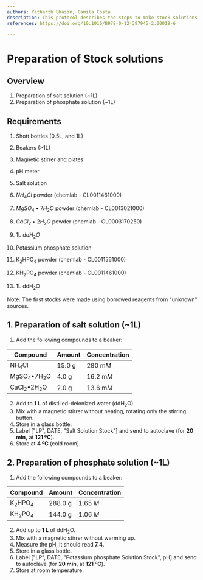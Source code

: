 ```yaml
---
authors: Yatharth Bhasin, Camila Costa
description: This protocol describes the steps to make stock solutions that are used for media preparation.
references: https://doi.org/10.1016/B978-0-12-397945-2.00019-6

---
```


# Preparation of Stock solutions

## Overview

1. Preparation of salt solution (~1L)
2. Preparation of phosphate solution  (~1L)

## Requirements

1. Shott bottles (0.5L, and 1L)

2. Beakers (>1L)

3. Magnetic stirrer and plates

4. pH meter

5. Salt solution
  1. $NH_4Cl$ powder (chemlab - CL0011461000)
  2. $MgSO_4•7H_2O$ powder (chemlab - CL0013021000)
  3. $CaCl_2•2H_2O$ powder (chemlab - CL0003170250)
  4. 1L $ddH_2O$

6. Potassium phosphate solution
  1. K$_2$HPO$_4$ powder (chemlab - CL0011561000)

  2. KH$_2$PO$_4$ powder (chemlab - CL0011461000)

  3. 1L ddH$_2$O

  	

Note: The first stocks were made using borrowed reagents from "unknown" sources.

## 1. Preparation of salt solution (~1L)

1. Add the following compounds to a beaker:

| **Compound**     | **Amount** | **Concentration** |
| ---------------- | ---------- | ----------------- |
| NH$_4$Cl         | 15.0 g     | 280 m*M*          |
| MgSO$_4$•7H$_2$O | 4.0 g      | 16.2 m*M*         |
| CaCl$_2$•2H$_2$O | 2.0 g      | 13.6 m*M*         |

2. Add to **1 L** of distilled-deionized water (ddH$_2$O).
3. Mix with a magnetic stirrer without heating, rotating only the stirring button.
4. Store in a glass bottle.
5. Label ["LP", DATE, "Salt Solution Stock"] and send to autoclave (for **20 min,** at **121 ºC**).
6. Store at **4 ºC** (cold room).

## 2. Preparation of phosphate solution  (~1L)

1. Add the following compounds to a beaker:

| **Compound** | **Amount** | **Concentration** |
| ------------ | ---------- | ----------------- |
| K$_2$HPO$_4$ | 288.0 g    | 1.65 *M*          |
| KH$_2$PO$_4$ | 144.0 g    | 1.06 *M*          |

2. Add up to **1 L** of ddH$_2$O.
3. Mix with a magnetic stirrer without warming up.
4. Measure the pH, it should read **7.4**.
5. Store in a glass bottle.
6. Label ["LP", DATE, "Potassium phosphate Solution Stock", pH]  and send to autoclave (for **20 min**, at **121 ºC**).
7. Store at room temperature.

 